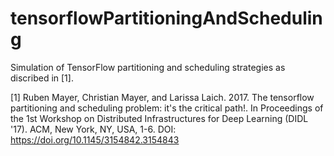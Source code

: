 # tensorflowPartitioningAndScheduling
Simulation of TensorFlow partitioning and scheduling strategies as discribed in [1].

[1] Ruben Mayer, Christian Mayer, and Larissa Laich. 2017. The tensorflow partitioning and scheduling problem: it's the critical path!. In Proceedings of the 1st Workshop on Distributed Infrastructures for Deep Learning (DIDL '17). ACM, New York, NY, USA, 1-6. DOI: https://doi.org/10.1145/3154842.3154843
